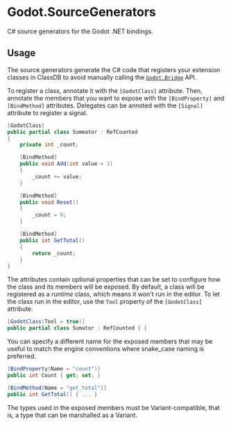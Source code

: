 # Godot.SourceGenerators

C# source generators for the Godot .NET bindings.

## Usage

The source generators generate the C# code that registers your extension classes in ClassDB to avoid manually calling the [`Godot.Bridge`](../Godot.Bindings/Bridge) API.

To register a class, annotate it with the `[GodotClass]` attribute. Then, annotate the members that you want to expose with the `[BindProperty]` and `[BindMethod]` attributes. Delegates can be annoted with the `[Signal]` attribute to register a signal.

```csharp
[GodotClass]
public partial class Summator : RefCounted
{
	private int _count;

	[BindMethod]
	public void Add(int value = 1)
	{
		_count += value;
	}

	[BindMethod]
	public void Reset()
	{
		_count = 0;
	}

	[BindMethod]
	public int GetTotal()
	{
		return _count;
	}
}
```

The attributes contain optional properties that can be set to configure how the class and its members will be exposed. By default, a class will be registered as a _runtime_ class, which means it won't run in the editor. To let the class run in the editor, use the `Tool` property of the `[GodotClass]` attribute.

```csharp
[GodotClass(Tool = true)]
public partial class Sumator : RefCounted { }
```

You can specify a different name for the exposed members that may be useful to match the engine conventions where snake_case naming is preferred.

```csharp
[BindProperty(Name = "count")]
public int Count { get; set; }

[BindMethod(Name = "get_total")]
public int GetTotal() { ... }
```

The types used in the exposed members must be Variant-compatible, that is, a type that can be marshalled as a Variant.
